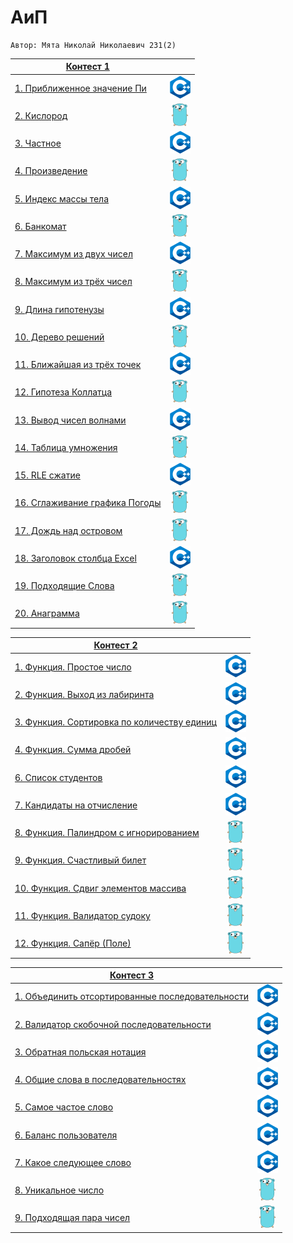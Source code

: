 # АиП

    Автор: Мята Николай Николаевич 231(2)
  
  |[Контест 1]() |  | 
  | --- | :-: |
  | [1. Приближенное значение Пи](./contest_01/01/main.ПриближенноезначениеПи) | ![](./img/cpp.png) |
  | [2. Кислород](./contest_01/02/main.Кислород) | ![](./img/go.png) |
  | [3. Частное](./contest_01/03/main.Частное) | ![](./img/cpp.png) |
  | [4. Произведение](./contest_01/04/main.Произведение) | ![](./img/go.png) |
  | [5. Индекс массы тела](./contest_01/05/main.Индексмассытела) | ![](./img/cpp.png) |
  | [6. Банкомат](./contest_01/06/main.Банкомат) | ![](./img/go.png) |
  | [7. Максимум из двух чисел](./contest_01/07/main.Максимумиздвухчисел) | ![](./img/cpp.png) |
  | [8. Максимум из трёх чисел](./contest_01/08/main.Максимумизтрёхчисел) | ![](./img/go.png) |
  | [9. Длина гипотенузы](./contest_01/09/main.Длинагипотенузы) | ![](./img/cpp.png) |
  | [10. Дерево решений](./contest_01/10/main.Дереворешений) | ![](./img/go.png) |
  | [11. Ближайшая из трёх точек](./contest_01/11/main.Ближайшаяизтрёхточек) | ![](./img/cpp.png) |
  | [12. Гипотеза Коллатца](./contest_01/12/main.ГипотезаКоллатца) | ![](./img/go.png) |
  | [13. Вывод чисел волнами](./contest_01/13/main.Выводчиселволнами) | ![](./img/cpp.png) |
  | [14. Таблица умножения](./contest_01/14/main.Таблицаумножения) | ![](./img/go.png) |
  | [15. RLE сжатие](./contest_01/15/main.RLEсжатие) | ![](./img/cpp.png) |
  | [16. Сглаживание графика Погоды](./contest_01/16/main.СглаживаниеграфикаПогоды) | ![](./img/go.png) |
  | [17. Дождь над островом](./contest_01/17/main.Дождьнадостровом) | ![](./img/go.png) |
  | [18. Заголовок столбца Excel](./contest_01/018/main.ЗаголовокстолбцаExcel) | ![](./img/cpp.png) |
  | [19. Подходящие Слова](./contest_01/19/main.ПодходящиеСлова) | ![](./img/go.png) |
  | [20. Анаграмма](./contest_01/20/main.Анаграмма) | ![](./img/go.png) |

  |[Контест 2]() |  | 
  | --- | :-: |
  | [1. Функция. Простое число](./contest_02/01/main.ФункцияПростоечисло) | ![](./img/cpp.png) |
  | [2. Функция. Выход из лабиринта](./contest_02/02/main.ФункцияВыходизлабиринта) | ![](./img/cpp.png) |
  | [3. Функция. Сортировка по количеству единиц](./contest_02/03/main.ФункцияСортировкапоколичествуединиц) | ![](./img/cpp.png) |
  | [4. Функция. Сумма дробей](./contest_02/04/main.Функция) | ![](./img/cpp.png) |
  | [6. Список студентов](./contest_02/05/main.Списокстудентов) | ![](./img/cpp.png) |
  | [7. Кандидаты на отчисление](./contest_02/06/main.Кандидатынаотчисление) | ![](./img/cpp.png) |
  | [8. Функция. Палиндром с игнорированием](./contest_02/07/main.ФункцияПалиндромсигнорированием) | ![](./img/go.png) |
  | [9. Функция. Счастливый билет](./contest_02/08/main.ФункцияСчастливыйбилет) | ![](./img/go.png) |
  | [10. Функция. Сдвиг элементов массива](./contest_02/09/main.ФункцияСдвигэлементовмассива) | ![](./img/go.png) |
  | [11. Функция. Валидатор судоку](./contest_02/10/main.ФункцияВалидаторсудоку) | ![](./img/go.png) |
  | [12. Функция. Сапёр (Поле)](./contest_02/11/main.ФункцияСапёр) | ![](./img/go.png) |

  |[Контест 3]() |  | 
  | --- | :-: |
  | [1. Объединить отсортированные последовательности](./contest_03/01/main.Объединитьотсортированныепоследовательности) | ![](./img/cpp.png) |
  | [2. Валидатор скобочной последовательности](./contest_03/02/main.Валидаторскобочнойпоследовательности) | ![](./img/cpp.png) |
  | [3. Обратная польская нотация](./contest_03/03/main.Обратнаяпольскаянотация) | ![](./img/cpp.png) |
  | [4. Общие слова в последовательностях](./contest_03/04/main.Общиесловавпоследовательностях) | ![](./img/cpp.png) |
  | [5. Самое частое слово](./contest_03/05/main.Самоечастоеслово) | ![](./img/cpp.png) |
  | [6. Баланс пользователя](./contest_03/06/main.Баланспользователя) | ![](./img/cpp.png) |
  | [7. Какое следующее слово](./contest_03/07/main.Какоеследующееслово) | ![](./img/cpp.png) |
  | [8. Уникальное число](./contest_03/08/main.Уникальноечисло) | ![](./img/go.png) |
  | [9. Подходящая пара чисел](./contest_03/09/main.Подходящаяпарачисел) | ![](./img/go.png) |
